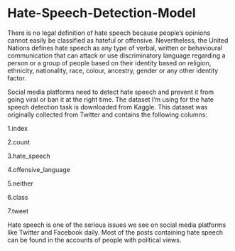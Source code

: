 # Hate-Speech-Detection-Model
There is no legal definition of hate speech because people’s opinions cannot easily be classified as hateful or offensive. Nevertheless, the United Nations defines hate speech as any type of verbal, written or behavioural communication that can attack or use discriminatory language regarding a person or a group of people based on their identity based on religion, ethnicity, nationality, race, colour, ancestry, gender or any other identity factor.

Social media platforms need to detect hate speech and prevent it from going viral or ban it at the right time.
The dataset I’m using for the hate speech detection task is downloaded from Kaggle. This dataset was originally collected from Twitter and contains the following columns:

1.index

2.count

3.hate_speech

4.offensive_language

5.neither 

6.class

7.tweet 

 Hate speech is one of the serious issues we see on social media platforms like Twitter and Facebook daily. Most of the posts containing hate speech can be found in the accounts of people with political views.
